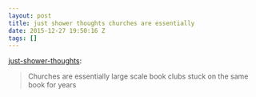 ```yaml
---
layout: post
title: just shower thoughts churches are essentially
date: 2015-12-27 19:50:16 Z
tags: []
---
```

[just-shower-thoughts](http://just-shower-thoughts.tumblr.com/post/136057537154/churches-are-essentially-large-scale-book-clubs):

> Churches are essentially large scale book clubs stuck on the same book for years
